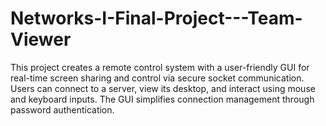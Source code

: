 # Networks-I-Final-Project---Team-Viewer
 This project creates a remote control system with a user-friendly GUI for real-time screen sharing and control via secure socket communication. Users can connect to a server, view its desktop, and interact using mouse and keyboard inputs. The GUI simplifies connection management through password authentication.

